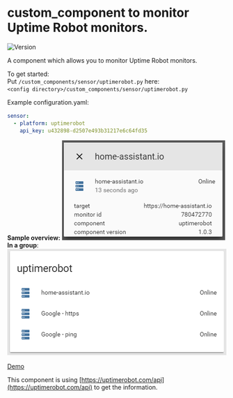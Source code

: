 # custom_component to monitor Uptime Robot monitors.
![Version](https://img.shields.io/badge/version-1.0.4-green.svg?style=for-the-badge)

A component which allows you to monitor Uptime Robot monitors. 

To get started:   
Put `/custom_components/sensor/uptimerobot.py` here:  
`<config directory>/custom_components/sensor/uptimerobot.py`  


Example configuration.yaml:  
```yaml
sensor:
  - platform: uptimerobot
    api_key: u432898-d2507e493b31217e6c64fd35
```
**Sample overview:**
![Sample overview](overview.png)  
**In a group**:  
![Group overview](group.png)  

[Demo](https://ha-test-uptimerobot.halfdecent.io)

This component is using [https://uptimerobot.com/api](https://uptimerobot.com/api) to get the information.